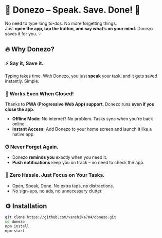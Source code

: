 # 🚀 Donezo – Speak. Save. Done! 📝  

No need to type long to-dos. No more forgetting things.  
Just **open the app, tap the button, and say what’s on your mind.** Donezo saves it for you. 💡  

## 🔥 Why Donezo?  

### ⚡ **Say it, Save it.**
Typing takes time. With Donezo, you just **speak** your task, and it gets saved instantly. Simple.  

### 📲 **Works Even When Closed!**  
Thanks to **PWA (Progressive Web App) support**, Donezo runs **even if you close the app**.  
- **Offline Mode:** No internet? No problem. Tasks sync when you're back online.  
- **Instant Access:** Add Donezo to your home screen and launch it like a native app.  

### ⏰ **Never Forget Again.**  
- Donezo **reminds you** exactly when you need it.  
- **Push notifications** keep you on track – no need to check the app.  

### 🏃 **Zero Hassle. Just Focus on Your Tasks.**  
- Open, Speak, Done. No extra taps, no distractions.  
- No sign-ups, no ads, no unnecessary clutter.  

## ⚙️ Installation  

```sh
git clone https://github.com/vanshika704/donezo.git
cd donezo
npm install
npm start
